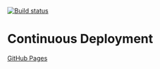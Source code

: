 [![Build status](https://ci.appveyor.com/api/projects/status/ujs5lsg9qst0xl57?svg=true)](https://ci.appveyor.com/project/Di-sole/2-ahj-env-8b21y)
# Continuous Deployment
[GitHub Pages](https://di-sole.github.io/2-ahj-env/)


